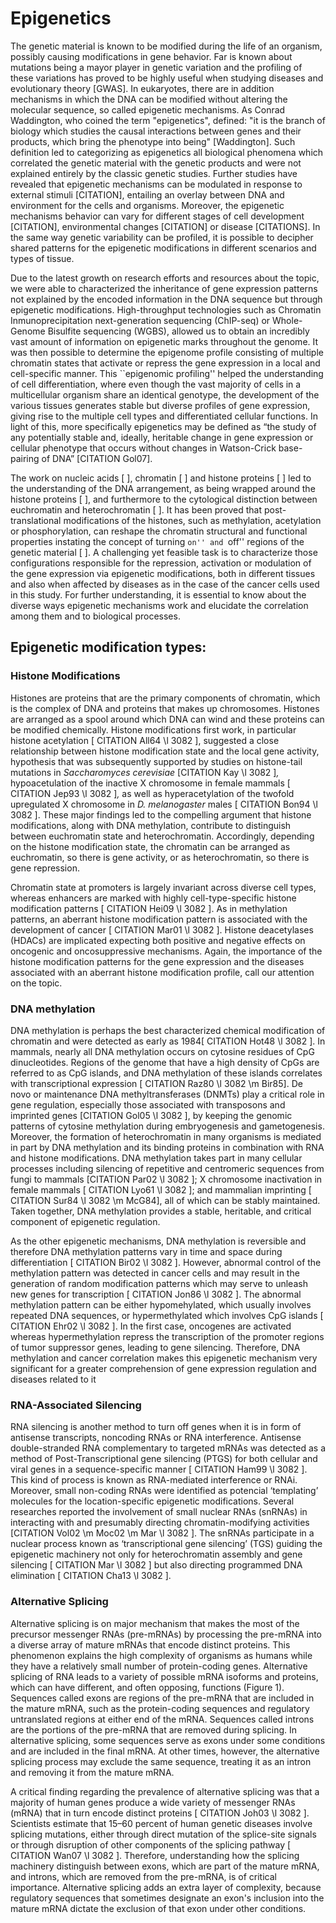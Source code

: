 # Epigenetics

The genetic material is known to be modified during the life of an organism, possibly causing modifications in gene behavior. Far is known about mutations being a mayor player in genetic variation and the profiling of these variations has proved to be highly useful when studying diseases and evolutionary theory [GWAS]. In eukaryotes, there are in addition mechanisms in which the DNA can be modified without altering the molecular sequence, so called epigenetic mechanisms. As Conrad Waddington, who coined the term "epigenetics", defined: "it is the branch of biology which studies the causal interactions between genes and their products, which bring the phenotype into being" [Waddington]. Such definition led to categorizing as epigenetics all biological phenomena which correlated the genetic material with the genetic products and were not explained entirely by the classic genetic studies. Further studies have revealed that epigenetic mechanisms can be modulated in response to external stimuli [CITATION], entailing an overlay between DNA  and environment for the cells and organisms. Moreover, the epigenetic mechanisms behavior can vary for different stages of cell development [CITATION], environmental changes [CITATION] or disease [CITATIONS]. In the same way genetic variability can be profiled, it is possible to decipher shared patterns for the epigenetic modifications in different scenarios and types of tissue. 

Due to the latest growth on research efforts and resources about the topic, we were able to characterized the inheritance of gene expression patterns not explained by the encoded information in the DNA sequence but through epigenetic modifications. High-throughput technologies such as Chromatin Inmunoprecipitation next-generation sequencing (ChIP-seq) or Whole-Genome Bisulfite sequencing (WGBS), allowed us to obtain an incredibly vast amount of information on epigenetic marks throughout the genome. It was then possible to determine the epigenome profile consisting of multiple chromatin states that activate or repress the gene expression in a local and cell-specific manner. This ``epigenomic profiling'' helped the understanding of cell differentiation, where even though the vast majority of cells in a multicellular organism share an identical genotype, the development of the various tissues generates stable but diverse profiles of gene expression, giving rise to the multiple cell types and differentiated cellular functions. In light of this, more specifically epigenetics may be defined as “the study of any potentially stable and, ideally, heritable change in gene expression or cellular phenotype that occurs without changes in Watson-Crick base-pairing of DNA” [CITATION Gol07].

The work on nucleic acids [ ], chromatin [ ] and histone proteins [ ] led to the understanding of the DNA arrangement, as being wrapped around the histone proteins [ ], and furthermore to the cytological distinction between euchromatin and heterochromatin [ ]. It has been proved that post-translational modifications of the histones, such as methylation, acetylation or phosphorylation, can reshape the chromatin structural and functional properties instating the concept of turning ``on'' and ``off'' regions of the genetic material [ ]. A challenging yet feasible task is to characterize those configurations responsible for the repression, activation or modulation of the gene expression via epigenetic modifications, both in different tissues and also when affected by diseases as in the case of the cancer cells used in this study. For further understanding, it is essential to know about the diverse ways epigenetic mechanisms work and elucidate the correlation among them and to biological processes.  

## Epigenetic modification types:

### Histone Modifications

Histones are proteins that are the primary components of chromatin, which is the complex of DNA and proteins that makes up chromosomes. Histones are arranged as a spool around which DNA can wind and these proteins can be modified chemically. Histone modifications first work, in particular histone acetylation [ CITATION All64 \l 3082 ], suggested a close relationship between histone modification state and the local gene activity, hypothesis that was subsequently supported by studies on histone-tail mutations in *Saccharomyces cerevisiae* [CITATION Kay \l 3082 ]*,* hypoacetulation of the inactive X chromosome in female mammals [ CITATION Jep93 \l 3082 ]*,* as well as hyperacetylation of the twofold upregulated X chromosome in *D. melanogaster* males [ CITATION Bon94 \l 3082 ]. These major findings led to the compelling argument that histone modifications, along with DNA methylation, contribute to distinguish between euchromatin state and heterochromatin. Accordingly, depending on the histone modification state, the chromatin can be arranged as euchromatin, so there is gene activity, or as heterochromatin, so there is gene repression.  

Chromatin state at promoters is largely invariant across diverse cell types, whereas enhancers are marked with highly cell-type-specific histone modification patterns [ CITATION Hei09 \l 3082 ]. As in methylation patterns, an aberrant histone modification pattern is associated with the development of cancer [ CITATION Mar01 \l 3082 ]. Histone deacetylases (HDACs) are implicated expecting both positive and negative effects on oncogenic and oncosuppressive mechanisms. Again, the importance of the histone modification patterns for the gene expression and the diseases associated with an aberrant histone modification profile, call our attention on the topic.

### DNA methylation

DNA methylation is perhaps the best characterized chemical modification of chromatin and were detected as early as 1984[ CITATION Hot48 \l 3082 ]. In mammals, nearly all DNA methylation occurs on cytosine residues of CpG dinucleotides. Regions of the genome that have a high density of CpGs are referred to as CpG islands, and DNA methylation of these islands correlates with transcriptional expression [ CITATION Raz80 \l 3082  \m Bir85]. De novo or maintenance DNA methyltransferases (DNMTs) play a critical role in gene regulation, especially those associated with transposons and imprinted genes [CITATION Gol05 \l 3082 ], by keeping the genomic patterns of cytosine methylation during embryogenesis and gametogenesis. Moreover, the formation of heterochromatin in many organisms is mediated in part by DNA methylation and its binding proteins in combination with RNA and histone modifications. DNA methylation takes part in many cellular processes including silencing of repetitive and centromeric sequences from fungi to mammals [CITATION Par02 \l 3082 ]; X chromosome inactivation in female mammals [ CITATION Lyo61 \l 3082 ]; and mammalian imprinting [ CITATION Sur84 \l 3082  \m McG84], all of which can be stably maintained. Taken together, DNA methylation provides a stable, heritable, and critical component of epigenetic regulation.  

As the other epigenetic mechanisms, DNA methylation is reversible and therefore DNA methylation patterns vary in time and space during differentiation [ CITATION Bir02 \l 3082 ]. However, abnormal control of the methylation pattern was detected in cancer cells and may result in the generation of random modification patterns which may serve to unleash new genes for transcription [ CITATION Jon86 \l 3082 ]. The abnormal methylation pattern can be either hypomehylated, which usually involves repeated DNA sequences, or hypermethylated which involves CpG islands [ CITATION Ehr02 \l 3082 ]. In the first case, oncogenes are activated whereas hypermethylation repress the transcription of the promoter regions of tumor suppressor genes, leading to gene silencing. Therefore, DNA methylation and cancer correlation makes this epigenetic mechanism very significant for a greater comprehension of gene expression regulation and diseases related to it

### RNA-Associated Silencing

RNA silencing is another method to turn off genes when it is in form of antisense transcripts, noncoding RNAs or RNA interference. Antisense double-stranded RNA complementary to targeted mRNAs was detected as a method of Post-Transcriptional gene silencing (PTGS) for both cellular and viral genes in a sequence-specific manner [ CITATION Ham99 \l 3082 ]. This kind of process is known as RNA-mediated interference or RNAi. Moreover, small non-coding RNAs were identified as potencial ‘templating’ molecules for the location-specific epigenetic modifications. Several researches reported the involvement of small nuclear RNAs (snRNAs) in interacting with and presumably directing chromatin-modifying activities [CITATION Vol02 \m Moc02 \m Mar \l 3082 ]. The snRNAs participate in a nuclear process known as ‘transcriptional gene silencing’ (TGS) guiding the epigenetic machinery not only for heterochromatin assembly and gene silencing [ CITATION Mar \l 3082 ] but also directing programmed DNA elimination [ CITATION Cha13 \l 3082 ].

### Alternative Splicing

Alternative splicing is on major mechanism that makes the most of the precursor messenger RNAs (pre-mRNAs) by processing the pre-mRNA into a diverse array of mature mRNAs that encode distinct proteins. This phenomenon explains the high complexity of organisms as humans while they have a relatively small number of protein-coding genes. Alternative splicing of RNA leads to a variety of possible mRNA isoforms and proteins, which can have different, and often opposing, functions (Figure 1). Sequences called exons are regions of the pre-mRNA that are included in the mature mRNA, such as the protein-coding sequences and regulatory untranslated regions at either end of the mRNA. Sequences called introns are the portions of the pre-mRNA that are removed during splicing. In alternative splicing, some sequences serve as exons under some conditions and are included in the final mRNA. At other times, however, the alternative splicing process may exclude the same sequence, treating it as an intron and removing it from the mature mRNA.

A critical finding regarding the prevalence of alternative splicing was that a majority of human genes produce a wide variety of messenger RNAs (mRNA) that in turn encode distinct proteins [ CITATION Joh03 \l 3082 ]. Scientists estimate that 15–60 percent of human genetic diseases involve splicing mutations, either through direct mutation of the splice-site signals or through disruption of other components of the splicing pathway [ CITATION Wan07 \l 3082 ]. Therefore, understanding how the splicing machinery distinguish between exons, which are part of the mature mRNA, and introns, which are removed from the pre-mRNA, is of critical importance. Alternative splicing adds an extra layer of complexity, because regulatory sequences that sometimes designate an exon's inclusion into the mature mRNA dictate the exclusion of that exon under other conditions.